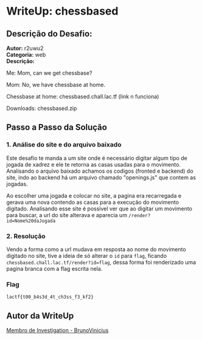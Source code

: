 # WriteUp: chessbased
## Descrição do Desafio:
**Autor:** r2uwu2 \
**Categoria:** web \
**Descrição:**

Me: Mom, can we get chessbase?

Mom: No, we have chessbase at home.

Chessbase at home:
chessbased.chall.lac.tf (link n funciona)

Downloads:
chessbased.zip

## Passo a Passo da Solução
### 1. Análise do site e do arquivo baixado
Este desafio te manda a um site onde é necessário digitar algum tipo de jogada de xadrez e ele te retorna as casas usadas para o movimento. Analisando o arquivo baixado achamos os codigos (fronted e backend) do site, indo ao backend há um arquivo chamado "openings.js" que contem as jogadas.

Ao escolher uma jogada e colocar no site, a pagina era recarregada e gerava uma nova contendo as casas para a execução do movimento digitado. Analisando esse site é possivel ver que ao digitar um movimento para buscar, a url do site alterava e aparecia um `/render?id=Nome%20daJogada`
 
### 2. Resolução
Vendo a forma como a url mudava em resposta ao nome do movimento digitado no site, tive a ideia de só alterar o `id` para `flag`, ficando `chessbased.chall.lac.tf/render?id=flag`, dessa forma foi renderizado uma pagina branca com a flag escrita nela.

### Flag
`lactf{t00_b4s3d_4t_ch3ss_f3_kf2}`

## Autor da WriteUp
[Membro de Investigation - BrunoVinicius](https://github.com/BrunoVinicius-1)
